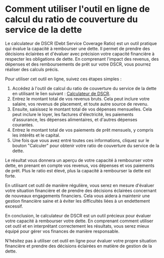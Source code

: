 Comment utiliser l'outil en ligne de calcul du ratio de couverture du service de la dette
=========================================================================================

Le calculateur de DSCR (Debt Service Coverage Ratio) est un outil pratique qui évalue la capacité à rembourser une dette. Il permet de prendre des décisions éclairées et d'évaluer avec précision votre capacité financière à respecter les obligations de dette. En comprenant l'impact des revenus, des dépenses et des remboursements de prêt sur votre DSCR, vous pourrez réaliser des calculs précis.

Pour utiliser cet outil en ligne, suivez ces étapes simples :

1. Accédez à l'outil de calcul du ratio de couverture du service de la dette en utilisant le lien suivant : [Calculateur de DSCR](https://www.onlinecalculatorsfree.com/fr/financial/debt-service-coverage-ratio-calculator.html).
2. Entrez le montant total de vos revenus bruts. Cela peut inclure votre salaire, vos revenus de placement, et toute autre source de revenu.
3. Ensuite, saisissez le montant total de vos dépenses mensuelles. Cela peut inclure le loyer, les factures d'électricité, les paiements d'assurance, les dépenses alimentaires, et d'autres dépenses courantes.
4. Entrez le montant total de vos paiements de prêt mensuels, y compris les intérêts et le capital.
5. Une fois que vous avez entré toutes ces informations, cliquez sur le bouton "Calculer" pour obtenir votre ratio de couverture du service de la dette.

Le résultat vous donnera un aperçu de votre capacité à rembourser votre dette, en prenant en compte vos revenus, vos dépenses et vos paiements de prêt. Plus le ratio est élevé, plus la capacité à rembourser la dette est forte.

En utilisant cet outil de manière régulière, vous serez en mesure d'évaluer votre situation financière et de prendre des décisions éclairées concernant de nouveaux engagements financiers. Cela vous aidera à maintenir une gestion financière saine et à éviter les difficultés liées à un endettement excessif.

En conclusion, le calculateur de DSCR est un outil précieux pour évaluer votre capacité à rembourser votre dette. En comprenant comment utiliser cet outil et en interprétant correctement les résultats, vous serez mieux équipé pour gérer vos finances de manière responsable.

N'hésitez pas à utiliser cet outil en ligne pour évaluer votre propre situation financière et prendre des décisions éclairées en matière de gestion de la dette.